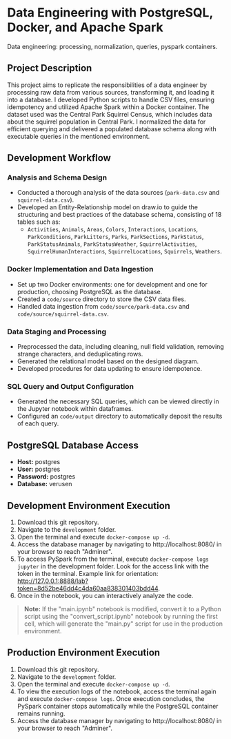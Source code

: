 # Data Engineering with PostgreSQL, Docker, and Apache Spark
Data engineering: processing, normalization, queries, pyspark containers.

## Project Description

This project aims to replicate the responsibilities of a data engineer by processing raw data from various sources, transforming it, and loading it into a database. I developed Python scripts to handle CSV files, ensuring idempotency and utilized Apache Spark within a Docker container. The dataset used was the Central Park Squirrel Census, which includes data about the squirrel population in Central Park. I normalized the data for efficient querying and delivered a populated database schema along with executable queries in the mentioned environment.

## Development Workflow

### Analysis and Schema Design
- Conducted a thorough analysis of the data sources (`park-data.csv` and `squirrel-data.csv`).
- Developed an Entity-Relationship model on draw.io to guide the structuring and best practices of the database schema, consisting of 18 tables such as:
  - `Activities`, `Animals`, `Areas`, `Colors`, `Interactions`, `Locations`, `ParkConditions`, `ParkLitters`, `Parks`, `ParkSections`, `ParkStatus`, `ParkStatusAnimals`, `ParkStatusWeather`, `SquirrelActivities`, `SquirrelHumanInteractions`, `SquirrelLocations`, `Squirrels`, `Weathers`.

### Docker Implementation and Data Ingestion
- Set up two Docker environments: one for development and one for production, choosing PostgreSQL as the database.
- Created a `code/source` directory to store the CSV data files.
- Handled data ingestion from `code/source/park-data.csv` and `code/source/squirrel-data.csv`.

### Data Staging and Processing
- Preprocessed the data, including cleaning, null field validation, removing strange characters, and deduplicating rows.
- Generated the relational model based on the designed diagram.
- Developed procedures for data updating to ensure idempotence.

### SQL Query and Output Configuration
- Generated the necessary SQL queries, which can be viewed directly in the Jupyter notebook within dataframes.
- Configured an `code/output` directory to automatically deposit the results of each query.

## PostgreSQL Database Access
- **Host:** postgres
- **User:** postgres
- **Password:** postgres
- **Database:** verusen

## Development Environment Execution
1. Download this git repository.
2. Navigate to the `development` folder.
3. Open the terminal and execute `docker-compose up -d`.
4. Access the database manager by navigating to http://localhost:8080/ in your browser to reach "Adminer".
5. To access PySpark from the terminal, execute `docker-compose logs jupyter` in the development folder. Look for the access link with the token in the terminal. Example link for orientation: http://127.0.0.1:8888/lab?token=8d52be46dd4c4da60aa838301403bdd44.
6. Once in the notebook, you can interactively analyze the code.

> **Note:** If the "main.ipynb" notebook is modified, convert it to a Python script using the "convert_script.ipynb" notebook by running the first cell, which will generate the "main.py" script for use in the production environment.

## Production Environment Execution
1. Download this git repository.
2. Navigate to the `development` folder.
3. Open the terminal and execute `docker-compose up -d`.
4. To view the execution logs of the notebook, access the terminal again and execute `docker-compose logs`. Once execution concludes, the PySpark container stops automatically while the PostgreSQL container remains running.
5. Access the database manager by navigating to http://localhost:8080/ in your browser to reach "Adminer".
